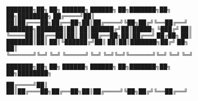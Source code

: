 
███████╗██╗  ██╗ ██████╗ ██████╗ ██╗███████╗██╗  ██╗████████╗
██╔════╝██║  ██║██╔═══██╗██╔══██╗██║██╔════╝╚██╗██╔╝╚══██╔══╝
███████╗███████║██║   ██║██████╔╝██║█████╗   ╚███╔╝    ██║   
╚════██║██╔══██║██║   ██║██╔══██╗██║██╔══╝   ██╔██╗    ██║   
███████║██║  ██║╚██████╔╝██║  ██║██║███████╗██╔╝ ██╗   ██║   
╚══════╝╚═╝  ╚═╝ ╚═════╝ ╚═╝  ╚═╝╚═╝╚══════╝╚═╝  ╚═╝   ╚═╝   



                                                             
                                                             

███████╗██╗  ██╗ ██████╗ ██████╗ ██╗███████╗██╗  ██╗████████╗

██╔════╝██║  ██║██╔═══██╗██╔══██╗██║██╔════╝╚██╗██╔╝╚══██╔══╝
